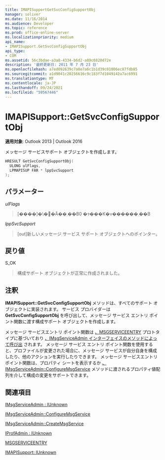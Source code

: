 ```yaml
---
title: IMAPISupportGetSvcConfigSupportObj
manager: soliver
ms.date: 11/16/2014
ms.audience: Developer
ms.topic: reference
ms.prod: office-online-server
ms.localizationpriority: medium
api_name:
- IMAPISupport.GetSvcConfigSupportObj
api_type:
- COM
ms.assetid: 56c3bdae-a3a8-4334-b6d2-a89c6820d72e
description: '最終更新日: 2011 年 7 月 23 日'
ms.openlocfilehash: a7ed092639c7a0e7a6c1b1d39c01006ec87fdb85
ms.sourcegitcommit: a1d9041c20256616c9c183f7d1049142a7ac6991
ms.translationtype: MT
ms.contentlocale: ja-JP
ms.lasthandoff: 09/24/2021
ms.locfileid: "59567446"
---
```

# <a name="imapisupportgetsvcconfigsupportobj"></a>IMAPISupport::GetSvcConfigSupportObj

  
  
**適用対象**: Outlook 2013 | Outlook 2016 
  
メッセージ サービスサポート オブジェクトを作成します。
  
```cpp
HRESULT GetSvcConfigSupportObj(
  ULONG ulFlags,
  LPMAPISUP FAR * lppSvcSupport
);
```

## <a name="parameters"></a>パラメーター

 _ulFlags_
  
> [����]�\�񂳂�Ă��܂��B0 �ɂ���K�v������܂��B
    
 _lppSvcSupport_
  
> [out]新しいメッセージ サービス サポート オブジェクトへのポインター。
    
## <a name="return-value"></a>戻り値

S_OK 
  
> 構成サポート オブジェクトが正常に作成されました。
    
## <a name="remarks"></a>注釈

**IMAPISupport::GetSvcConfigSupportObj** メソッドは、すべてのサポート オブジェクトに実装されます。 サービス プロバイダーは **GetSvcConfigSupportObj** を呼び出して、メッセージ サービス エントリ ポイント関数に渡す構成サポート オブジェクトを作成します。 
  
メッセージ サービスエントリ ポイント関数は [、MSGSERVICEENTRY](msgserviceentry.md) プロトタイプに基づいており [、IMsgServiceAdmin インターフェイスのメソッドによって呼び出](imsgserviceadminiunknown.md) されます。 メッセージ サービス エントリ ポイント関数を使用すると、プロファイルが変更された場合に、メッセージ サービスが自分自身を構成したり、他のアクションを実行したりできます。 メッセージ サービスエントリ ポイント関数は、プロパティ シートを表示するか [、IMsgServiceAdmin::ConfigureMsgService](imsgserviceadmin-configuremsgservice.md) メソッドに渡されるプロパティ値配列を介して構成の変更をサポートできます。 
  
## <a name="see-also"></a>関連項目



[IMsgServiceAdmin : IUnknown](imsgserviceadminiunknown.md)
  
[IMsgServiceAdmin::ConfigureMsgService](imsgserviceadmin-configuremsgservice.md)
  
[IMsgServiceAdmin::CreateMsgService](imsgserviceadmin-createmsgservice.md)
  
[IProfAdmin : IUnknown](iprofadminiunknown.md)
  
[MSGSERVICEENTRY](msgserviceentry.md)
  
[IMAPISupport: IUnknown](imapisupportiunknown.md)


